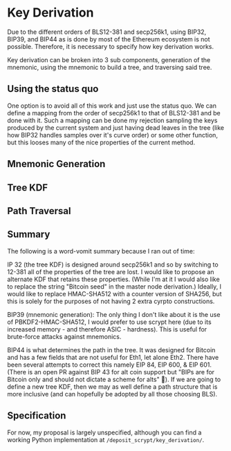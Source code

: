 # Key Derivation

Due to the different orders of BLS12-381 and secp256k1, using BIP32, BIP39, and BIP44 as is done by most of the Ethereum ecosystem is not possible. Therefore, it is necessary to specify how key derivation works.

Key derivation can be broken into 3 sub components, generation of the mnemonic, using the mnemonic to build a tree, and traversing said tree.

## Using the status quo

One option is to avoid all of this work and just use the status quo. We can define a mapping from the order of secp256k1 to that of BLS12-381 and be done with it. Such a mapping can be done my rejection sampling the keys produced by the current system and just having dead leaves in the tree (like how BIP32 handles samples over it's curve order) or some other function, but this looses many of the nice properties of the current method.

## Mnemonic Generation

## Tree KDF

## Path Traversal

## Summary

The following is a word-vomit summary because I ran out of time:

IP 32 (the tree KDF) is designed around secp256k1 and so by switching to 12-381 all of the properties of the tree are lost. I would like to propose an alternate KDF that retains these properties. (While I'm at it I would also like to replace the string "Bitcoin seed" in the master node derivation.) Ideally, I would like to replace HMAC-SHA512 with a counter version of SHA256, but this is solely for the purposes of not having 2 extra cyrpto constructions.

BIP39 (mnemonic generation): The only thing I don't like about it is the use of PBKDF2-HMAC-SHA512, I would prefer to use scrypt here (due to its increased memory - and therefore ASIC - hardness). This is useful for brute-force attacks against mnemonics.

BIP44 is what determines the path in the tree. It was designed for Bitcoin and has a few fields that are not useful for Eth1, let alone Eth2. There have been several attempts to correct this namely EIP 84, EIP 600, & EIP 601. (There is an open PR against BIP 43 for alt coin support but "BIPs are for Bitcoin only and should not dictate a scheme for alts" 🤦‍️). If we are going to define a new tree KDF, then we may as well define a path structure that is more inclusive (and can hopefully be adopted by all those choosing BLS).

## Specification

For now, my proposal is largely unspecified, although you can find a working Python implementation at `/deposit_scrypt/key_derivation/`.
